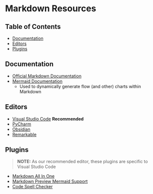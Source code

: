 # Markdown Resources <!-- omit from toc -->

## Table of Contents <!-- omit from toc -->

- [Documentation](#documentation)
- [Editors](#editors)
- [Plugins](#plugins)


## Documentation

- [Official Markdown Documentation](https://www.markdownguide.org/getting-started/)
- [Mermaid Documentation](https://mermaid.js.org/intro/)
  - Used to dynamically generate flow (and other) charts within Markdown

## Editors

- [Visual Studio Code](https://code.visualstudio.com/docs/languages/markdown) **Recommended**
- [PyCharm](https://www.jetbrains.com/help/pycharm/markdown.html)
- [Obsidian](https://obsidian.md/)
- [Remarkable](https://remarkableapp.github.io/index.html)

## Plugins

> **NOTE:** 
> As our recommended editor, these plugins are specific to Visual Studio Code

- [Markdown All In One](https://marketplace.visualstudio.com/items?itemName=yzhang.markdown-all-in-one)
- [Markdown Preview Mermaid Support](https://marketplace.visualstudio.com/items?itemName=bierner.markdown-mermaid)
- [Code Spell Checker](https://marketplace.visualstudio.com/items?itemName=streetsidesoftware.code-spell-checker)

